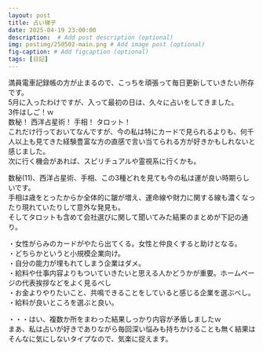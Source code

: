 ```yaml
---
layout: post
title: 占い梯子
date: 2025-04-19 23:00:00
description:  # Add post description (optional)
img: postimg/250502-main.png # Add image post (optional)
fig-caption: # Add figcaption (optional)
tags: [日記]
---
```


満員電車記録帳の方が止まるので、こっちを頑張って毎日更新していきたい所存です。<br>
5月に入ったわけですが、入って最初の日は、久々に占いをしてきました。<br>
3件はしご！ｗ<br>
数秘！ 西洋占星術！ 手相！ タロット！<br>
これだけ行っておいてなんですが、今の私は特にカードで見られるよりも、何千人以上も見てきた経験豊富な方の直感で言い当てられる方が好きかもしれないと感じました。<br>
次に行く機会があれば、スピリチュアルや霊視系に行くかも。

数秘(11)、西洋占星術、手相、この3種どれを見ても今の私は運が良い時期らしいです。<br>
手相は歳をとったからか全体的に皺が増え、運命線や財力に関する線も濃くなったり現れていたりして意外な発見も。<br>
そしてタロットも含めて会社選びに関して聞いてみた結果のまとめが下記の通り。

・女性がらみのカードがやたら出てくる。女性と仲良くすると助けとなる。<br>
・どちらかというと小規模企業向け。<br>
・自分の能力が埋もれてしまう企業はダメ。<br>
・給料や仕事内容よりもついていきたいと思える人かどうかが重要。ホームページの代表挨拶などをよく見るべし<br>
・お金よりやりたいこと、共鳴できることをしていると感じる企業を選ぶべし。<br>
・給料が良いところを選ぶと良い。

・・・はい、複数か所をまわった結果しっかり内容が矛盾しましたｗ<br>
まあ、私は占いが好きでありながら毎回深い悩みも持ちかけることも無く結果はそんなに気にしないタイプなので、気楽に捉えます。
